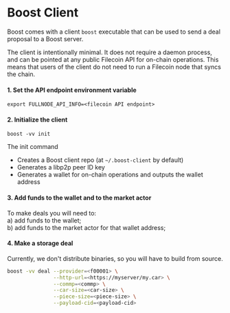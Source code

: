 # Boost Client

Boost comes with a client `boost` executable that can be used to send a deal proposal to a Boost server.

The client is intentionally minimal. It does not require a daemon process, and can be pointed at any public Filecoin API for on-chain operations. This means that users of the client do not need to run a Filecoin node that syncs the chain.

#### 1. Set the API endpoint environment variable

```
export FULLNODE_API_INFO=<filecoin API endpoint>
```

#### 2. Initialize the client

```
boost -vv init
```

The init command

* Creates a Boost client repo (at `~/.boost-client` by default)
* Generates a libp2p peer ID key
* Generates a wallet for on-chain operations and outputs the wallet address

#### 3. Add funds to the wallet and to the market actor

To make deals you will need to:\
a) add funds to the wallet;\
b) add funds to the market actor for that wallet address;

#### 4. Make a storage deal

Currently, we don't distribute binaries, so you will have to build from source.

```bash
boost -vv deal --provider=<f00001> \
               --http-url=<https://myserver/my.car> \
               --commp=<commp> \
               --car-size=<car-size> \
               --piece-size=<piece-size> \
               --payload-cid=<payload-cid>

```
